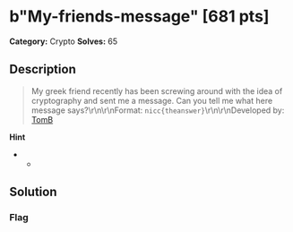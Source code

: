 # b"My-friends-message" [681 pts]

**Category:** Crypto
**Solves:** 65

## Description
>My greek friend recently has been screwing around with the idea of cryptography and sent me a message. Can you tell me what here message says?\r\n\r\nFormat: `nicc{theanswer}`\r\n\r\nDeveloped by: [TomB](https://www.github.com/Tomaszbrauntsch/)

**Hint**
* -

## Solution

### Flag

